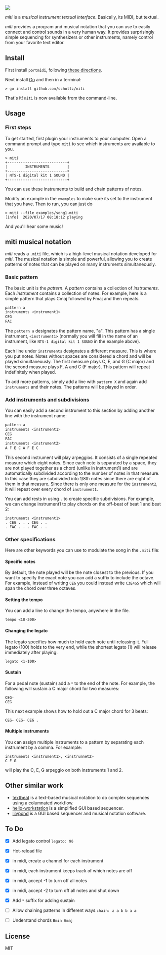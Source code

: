 <img src="https://user-images.githubusercontent.com/6550035/87839388-7f2f4f80-c84f-11ea-8e12-75641fb6d386.png">

*miti* is a *musical instrument textual interface*. Basically, its MIDI, but textual.

*miti* provides a program and musical notation that you can use to easily connect and control sounds in a very human way. It provides surprisingly simple sequencing for synthesizers or other instruments, namely control from  your favorite text editor.

## Install

First install `portmidi`, following [these directions](https://schollz.com/blog/portmidi/).

Next install [Go](https://golang.org/dl/) and then in a terminal:

	> go install github.com/schollz/miti

That's it! `miti` is now available from the command-line.

## Usage

### First steps

To get started, first plugin your instruments to your computer. Open a command prompt and type `miti` to see which instruments are available to you.

```
> miti
+---------------------------+
|        INSTRUMENTS        |
+---------------------------+
| NTS-1 digital kit 1 SOUND |
+---------------------------+
```

You can use these instruments to build and chain patterns of notes.

Modify an example in the `examples` to make sure its set to the instrument that you have. Then to run, you can just do

```
> miti --file examples/song1.miti
[info]  2020/07/17 08:18:12 playing
```

And you'll hear some music!

## miti musical notation

*miti* reads a `.miti` file, which is a high-level musical notation developed for *miti*. The musical notation is simple and powerful, allowing you to create patterns of notes that can be played on many instruments simultaneously.

### Basic pattern

The basic unit is the *pattern*. A *pattern* contains a collection of *instruments*. Each *instrument* contains a collection of notes.
For example, here is a simple pattern that plays Cmaj followed by Fmaj and then repeats.

```bash
pattern a
instruments <instrument1>
CEG
FAC
```

The `pattern a` designates the pattern name, "a". This pattern has a single instrument, `<instrument1>` 
(normally you will fill in the name of an instrument, like `NTS-1 digital kit 1 SOUND` in the example above). 

Each line under `instruments` designates a different measure. This is where you put notes. Notes without spaces are considered a chord and will be played simultaneously. The first measure plays C, E, and G (C major) and the second measure plays F, A and C (F major). This pattern will repeat indefinitely when played.

To add more patterns, simply add a line with `pattern X` and again add `instruments` and their notes. The patterns will be played in order.

### Add instruments and subdivisions

You can easily add a second instrument to this section by adding another line with the instrument name:

```bash
pattern a 
instruments <instrument1>
CEG 
FAC
instruments <instrument2>
A F E C A F E C
```

This second instrument will play arpeggios. 
It consists of a single repeated measure which eight notes. 
Since each note is separated by a space, they are not played together as a chord (unlike in instrument1) and are automatically subdivided according to the number of notes in that measure. In this case they are subdivided into 1/8th notes since there are eight of them in that measure. Since there is only one measure for the `instrument2`, it will repeat over every chord of `instrument1`.

You can add rests in using `.` to create specific subdivisions. For example, we can change instrument1 to play chords on the off-beat of beat 1 and beat 2:

```
instruments <instrument1>
. CEG . . . CEG . . 
. FAC . . . FAC . . 
```


### Other specifications

Here are other keywords you can use to modulate the song in the `.miti` file:

#### Specific notes

By default, the note played will be the note closest to the previous. If you want to specify the exact note you can add a suffix to include the octave. For example, instead of writing `CEG` you could instead write `C3E4G5` which will span the chord over three octaves.


#### Setting the tempo

You can add a line to change the tempo, anywhere in the file.

```
tempo <10-300>
````

#### Changing the legato

The legato specifies how much to hold each note until releasing it. Full legato (100) holds to the very end, while the shortest legato (1) will release immediately after playing.

```
legato <1-100>
```

#### Sustain 

For a pedal note (sustain) add a `*` to the end of the note. For example, the following will sustain a C major chord for two measures:

```
CEG- 
CEG
```

This next example shows how to hold out a C major chord for 3 beats:

```
CEG- CEG- CEG .
```

#### Multiple instruments

You can assign multiple instruments to a pattern by separating each instrument by a comma. For example:

```
instruments <instrument1>, <instrumnet2>
C E G
```

will play the C, E, G arpeggio on both instruments 1 and 2.

## Other similar work

- [textbeat](https://github.com/flipcoder/textbeat) is a text-based musical notation to do complex sequences using a columnated workflow.
- [helio-workstation](https://github.com/helio-fm/helio-workstation) is a simplified GUI based sequencer.
- [lilypond](http://lilypond.org/) is a GUI based sequencer and musical notation software.


## To Do

- [x] Add legato control `legato: 90`
- [x] Hot-reload file
- [x] in midi, create a channel for each instrument
- [x] in midi, each instrument keeps track of which notes are off
- [x] in midi, accept -1 to turn off all notes 
- [x] in midi, accept -2 to turn off all notes and shut down
- [x] Add `*` suffix for adding sustain
- [ ] Allow chaining patterns in different ways `chain: a a b b a a`
- [ ] Understand chords `Bmin Gmaj`



## License 

MIT

